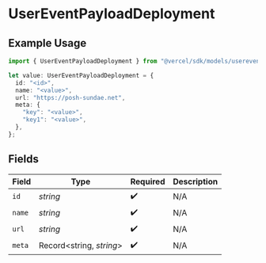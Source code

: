 # UserEventPayloadDeployment

## Example Usage

```typescript
import { UserEventPayloadDeployment } from "@vercel/sdk/models/userevent.js";

let value: UserEventPayloadDeployment = {
  id: "<id>",
  name: "<value>",
  url: "https://posh-sundae.net",
  meta: {
    "key": "<value>",
    "key1": "<value>",
  },
};
```

## Fields

| Field                    | Type                     | Required                 | Description              |
| ------------------------ | ------------------------ | ------------------------ | ------------------------ |
| `id`                     | *string*                 | :heavy_check_mark:       | N/A                      |
| `name`                   | *string*                 | :heavy_check_mark:       | N/A                      |
| `url`                    | *string*                 | :heavy_check_mark:       | N/A                      |
| `meta`                   | Record<string, *string*> | :heavy_check_mark:       | N/A                      |